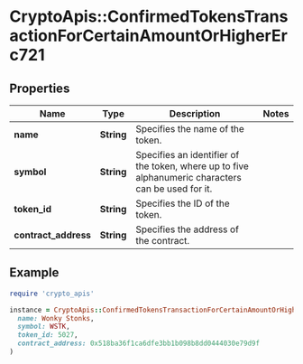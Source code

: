 # CryptoApis::ConfirmedTokensTransactionForCertainAmountOrHigherErc721

## Properties

| Name | Type | Description | Notes |
| ---- | ---- | ----------- | ----- |
| **name** | **String** | Specifies the name of the token. |  |
| **symbol** | **String** | Specifies an identifier of the token, where up to five alphanumeric characters can be used for it. |  |
| **token_id** | **String** | Specifies the ID of the token. |  |
| **contract_address** | **String** | Specifies the address of the contract. |  |

## Example

```ruby
require 'crypto_apis'

instance = CryptoApis::ConfirmedTokensTransactionForCertainAmountOrHigherErc721.new(
  name: Wonky Stonks,
  symbol: WSTK,
  token_id: 5027,
  contract_address: 0x518ba36f1ca6dfe3bb1b098b8dd0444030e79d9f
)
```

